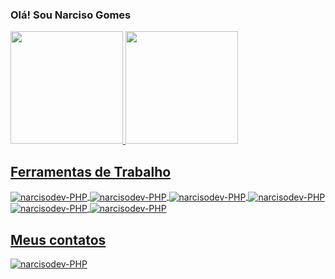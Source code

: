 ### Olá! Sou Narciso Gomes  
 <div>
  <a href="https://github.com/narcisodev">
  <img height="180em" src="https://github-readme-stats.vercel.app/api?username=narcisodev&show_icons=true&theme=dark&include_all_commits=true&count_private=true"/>
  <img height="180em" src="https://github-readme-stats.vercel.app/api/top-langs/?username=narcisodev&layout=compact&langs_count=8&theme=dark"/>
</div>
  
  ## Ferramentas de Trabalho
  
<div style="display: inline_block">
  <img align="center" alt="narcisodev-PHP" src="https://img.shields.io/badge/PHP-777BB4?style=for-the-badge&logo=php&logoColor=white">
    <img align="center" alt="narcisodev-PHP"  src="https://img.shields.io/badge/Laravel-FF2D20?style=for-the-badge&logo=laravel&logoColor=white">
     <img align="center" alt="narcisodev-PHP" src="https://img.shields.io/badge/JavaScript-323330?style=for-the-badge&logo=javascript&logoColor=F7DF1E">
     <img align="center" alt="narcisodev-PHP" src="https://img.shields.io/badge/TypeScript-007ACC?style=for-the-badge&logo=typescript&logoColor=white">
    <img align="center" alt="narcisodev-PHP" src="https://img.shields.io/badge/Angular-DD0031?style=for-the-badge&logo=angular&logoColor=white">
    <img align="center" alt="narcisodev-PHP" src="https://img.shields.io/badge/MySQL-00000F?style=for-the-badge&logo=mysql&logoColor=white">
</div>
  
  
  ## Meus contatos
  
  <a href="https://www.linkedin.com/in/narciso-gomes/" target="_blank">
  <img align="center" alt="narcisodev-PHP"  src="https://img.shields.io/badge/LinkedIn-0077B5?style=for-the-badge&logo=linkedin&logoColor=white">
</a>
  
